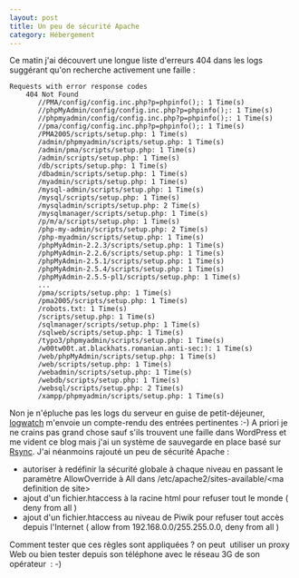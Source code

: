 ```yaml
---
layout: post
title: Un peu de sécurité Apache
category: Hébergement
---
```


Ce matin j'ai découvert une longue liste d'erreurs 404 dans les logs suggérant
qu'on recherche activement une faille<!-- more --> :

    Requests with error response codes
        404 Not Found
           //PMA/config/config.inc.php?p=phpinfo();: 1 Time(s)
           //phpMyAdmin/config/config.inc.php?p=phpinfo();: 1 Time(s)
           //phpmyadmin/config/config.inc.php?p=phpinfo();: 1 Time(s)
           //pma/config/config.inc.php?p=phpinfo();: 1 Time(s)
           /PMA2005/scripts/setup.php: 1 Time(s)
           /admin/phpmyadmin/scripts/setup.php: 1 Time(s)
           /admin/pma/scripts/setup.php: 1 Time(s)
           /admin/scripts/setup.php: 1 Time(s)
           /db/scripts/setup.php: 1 Time(s)
           /dbadmin/scripts/setup.php: 1 Time(s)
           /myadmin/scripts/setup.php: 1 Time(s)
           /mysql-admin/scripts/setup.php: 1 Time(s)
           /mysql/scripts/setup.php: 1 Time(s)
           /mysqladmin/scripts/setup.php: 2 Time(s)
           /mysqlmanager/scripts/setup.php: 1 Time(s)
           /p/m/a/scripts/setup.php: 1 Time(s)
           /php-my-admin/scripts/setup.php: 2 Time(s)
           /php-myadmin/scripts/setup.php: 1 Time(s)
           /phpMyAdmin-2.2.3/scripts/setup.php: 1 Time(s)
           /phpMyAdmin-2.2.6/scripts/setup.php: 1 Time(s)
           /phpMyAdmin-2.5.1/scripts/setup.php: 1 Time(s)
           /phpMyAdmin-2.5.4/scripts/setup.php: 1 Time(s)
           /phpMyAdmin-2.5.5-pl1/scripts/setup.php: 1 Time(s)
           ...
           /pma/scripts/setup.php: 1 Time(s)
           /pma2005/scripts/setup.php: 1 Time(s)
           /robots.txt: 1 Time(s)
           /scripts/setup.php: 1 Time(s)
           /sqlmanager/scripts/setup.php: 1 Time(s)
           /sqlweb/scripts/setup.php: 1 Time(s)
           /typo3/phpmyadmin/scripts/setup.php: 1 Time(s)
           /w00tw00t.at.blackhats.romanian.anti-sec:): 1 Time(s)
           /web/phpMyAdmin/scripts/setup.php: 1 Time(s)
           /web/scripts/setup.php: 1 Time(s)
           /webadmin/scripts/setup.php: 1 Time(s)
           /webdb/scripts/setup.php: 1 Time(s)
           /websql/scripts/setup.php: 2 Time(s)
           /xampp/phpmyadmin/scripts/setup.php: 1 Time(s)

Non je n'épluche pas les logs du serveur en guise de petit-déjeuner,
[logwatch](http://www.logwatch.org/) m'envoie un compte-rendu des entrées
pertinentes :-) A priori je ne crains pas grand chose sauf s'ils trouvent une
faille dans WordPress et me vident ce blog mais j'ai un système de sauvegarde
en place basé sur [Rsync](http://fr.wikipedia.org/wiki/Rsync). J'ai néanmoins
rajouté un peu de sécurité Apache :

-    autoriser à redéfinir la sécurité globale à chaque niveau en passant le
paramètre AllowOverride à All dans /etc/apache2/sites-available/&lt;ma
definition de site&gt;
-    ajout d'un fichier.htaccess à la racine html pour refuser tout le monde ( deny
from all )
-    ajout d'un fichier.htaccess au niveau de Piwik pour refuser tout accès depuis
l'Internet ( allow from 192.168.0.0/255.255.0.0, deny from all )

Comment tester que ces règles sont appliquées ? on peut  utiliser un proxy
Web ou bien tester depuis son téléphone avec le réseau 3G de son opérateur  :
-)
